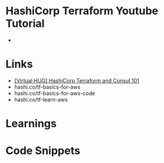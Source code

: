 # HashiCorp Terraform Youtube Tutorial
- 

# Links
- [[Virtual HUG] HashiCorp Terraform and Consul 101](https://www.youtube.com/watch?v=UGbjg4xaZic)
- hashi.co/tf-basics-for-aws
- hashi.co/tf-basics-for-aws-code
- hashi.co/tf-learn-aws

# Learnings

# Code Snippets
